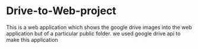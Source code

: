 # Drive-to-Web-project
This is a web application which shows the google drive images into the web application but of a particular public folder.
we used google drive api to make this application
